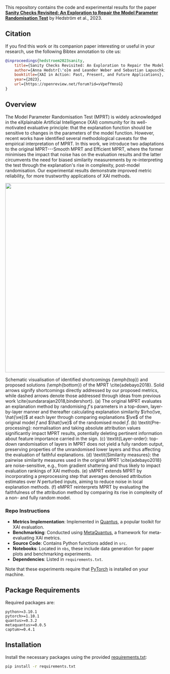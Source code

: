 This repository contains the code and experimental results for the paper **[Sanity Checks Revisited: An Exploration to Repair the Model Parameter Randomisation Test](https://openreview.net/forum?id=vVpefYmnsG)** by Hedström et al., 2023.

<!--[![Getting started!](https://colab.research.google.com/assets/colab-badge.svg)](anonymous)-->
<!--![Python version](https://img.shields.io/badge/python-3.7%20%7C%203.8%20%7C%203.9%20%7C%203.10%20%7C%203.11-blue.svg)-->
<!--[![Code style: black](https://img.shields.io/badge/code%20style-black-000000.svg)](https://github.com/psf/black)-->
<!--[![PyPI version](https://badge.fury.io/py/metaquantus.svg)](https://badge.fury.io/py/metaquantus)-->
<!--[![Python package](https://github.com/annahedstroem/MetaQuantus/actions/workflows/python-publish.yml/badge.svg)](https://github.com/annahedstroem/MetaQuantus/actions/workflows/python-publish.yml/badge.svg)-->
<!--[![Launch Tutorials](https://mybinder.org/badge_logo.svg)](anonymous)-->

## Citation

If you find this work or its companion paper interesting or useful in your research, use the following Bibtex annotation to cite us:

```bibtex
@inproceedings{hedstroem2023sanity,
    title={Sanity Checks Revisited: An Exploration to Repair the Model Parameter Randomisation Test},
    author={Anna Hedstr{\"o}m and Leander Weber and Sebastian Lapuschkin and Marina H{\"o}hne},
    booktitle={XAI in Action: Past, Present, and Future Applications},
    year={2023},
    url={https://openreview.net/forum?id=vVpefYmnsG}
}
```
<!--![Schematic visualisation of MPRT](https://raw.githubusercontent.com/annahedstroem/sanity-checks-revisited/main/motivation-3.png)-->


## Overview

The Model Parameter Randomisation Test (MPRT) is widely acknowledged in the eXplainable Artificial Intelligence (XAI) community for its well-motivated evaluative principle: that the explanation function should be sensitive to changes in the parameters of the model function. However, recent works have identified several methodological caveats for the empirical interpretation of MPRT. In this work, we introduce two adaptations to the original MPRT---Smooth MPRT and Efficient MPRT, where the former minimises the impact that noise has on the evaluation results and the latter circumvents the need for biased similarity measurements by re-interpreting the test through the explanation's rise in complexity, post-model randomisation. Our experimental results demonstrate improved metric reliability, for more trustworthy applications of XAI methods.

</p>
<p align="center">
  <img width="600" src="https://raw.githubusercontent.com/annahedstroem/sanity-checks-revisited/main/motivation-3.png">
</p>

Schematic visualisation of identified shortcomings (\emph{top}) and proposed solutions (\emph{bottom}) of the MPRT \cite{adebayo2018}. Solid arrows signify shortcomings directly addressed by our proposed metrics, while dashed arrows denote those addressed through ideas from previous work \cite{sundararajan2018,bindershort}. (a) The original MPRT evaluates an explanation method by randomising $f$'s parameters in a top-down, layer-by-layer manner and thereafter calculating explanation similarity $\rho(\ve, \hat{\ve})$ at each layer through comparing explanations $\ve$ of the original model $f$ and $\hat{\ve}$ of the randomised model $\hat{f}$. (b) \textit{Pre-processing}: normalisation and taking absolute attribution values significantly impact MPRT results, potentially deleting pertinent information about feature importance carried in the sign. (c) \textit{Layer-order}: top-down randomisation of layers in MPRT does not yield a fully random output, preserving properties of the unrandomised lower layers and thus affecting the evaluation of faithful explanations. (d) \textit{Similarity measures}: the pairwise similarity measures used in the original MPRT \cite{adebayo2018} are noise-sensitive, e.g., from gradient shattering and thus likely to impact evaluation rankings of XAI methods. (e) sMPRT extends MPRT by incorporating a preprocessing step that averages denoised attribution estimates over $N$ perturbed inputs, aiming to reduce noise in local explanation methods. (f) eMPRT reinterprets MPRT by evaluating the faithfulness of the attribution method by comparing its rise in complexity of a non- and fully random model. 



### Repo Instructions

- **Metrics Implementation**: Implemented in [Quantus](https://github.com/understandable-machine-intelligence-lab/Quantus), a popular toolkit for XAI evaluation.
- **Benchmarking**: Conducted using [MetaQuantus](https://github.com/annahedstroem/MetaQuantus/), a framework for meta-evaluating XAI metrics.
- **Source Code**: Contains Python functions added in `src`.
- **Notebooks**: Located in `nbs`, these include data generation for paper plots and benchmarking experiments.
- **Dependencies**: Listed in `requirements.txt`.

Note that these experiments require that [PyTorch](https://pytorch.org/) is installed on your machine.

## Package Requirements 

Required packages are:

```setup
python>=3.10.1
pytorch>=1.10.1
quantus>=0.3.2
metaquantus>=0.0.5
captum>=0.4.1
```

## Installation

Install the necessary packages using the provided [requirements.txt](https://annahedstroem/sanity-checks-revisited/blob/main/requirements.txt):

```bash
pip install -r requirements.txt
```
